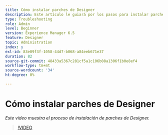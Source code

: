 ```yaml
---
title: Cómo instalar parches de Designer
description: Este artículo le guiará por los pasos para instalar parches de AEM Forms Designer
type: Troubleshooting
role: Admin
level: Beginner
version: Experience Manager 6.5
feature: Designer
topic: Administration
index: y
exl-id: 83e09f3f-1058-44d7-b068-a84eeb671e37
duration: 82
source-git-commit: 48433a5367c281cf5a1c106b08a1306f1b0e8ef4
workflow-type: tm+mt
source-wordcount: '34'
ht-degree: 0%

---
```


# Cómo instalar parches de Designer

*Este vídeo muestra el proceso de instalación de parches de Designer.*

>[!VIDEO](https://video.tv.adobe.com/v/335504?quality=12&learn=on)
